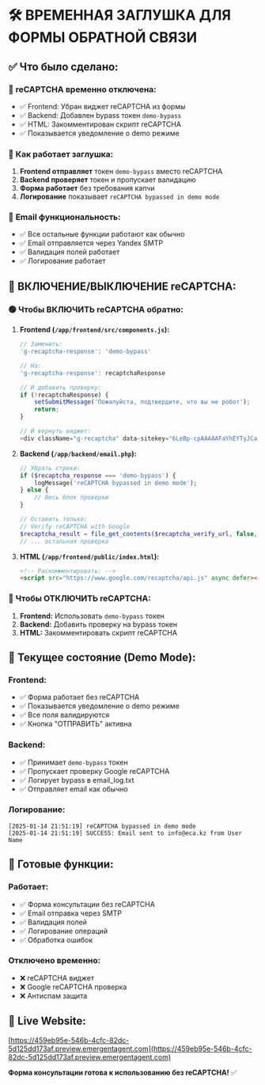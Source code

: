 # 🛠️ ВРЕМЕННАЯ ЗАГЛУШКА ДЛЯ ФОРМЫ ОБРАТНОЙ СВЯЗИ

## ✅ Что было сделано:

### 🚫 **reCAPTCHA временно отключена:**
- ✅ Frontend: Убран виджет reCAPTCHA из формы
- ✅ Backend: Добавлен bypass токен `demo-bypass`
- ✅ HTML: Закомментирован скрипт reCAPTCHA
- ✅ Показывается уведомление о demo режиме

### 🔧 **Как работает заглушка:**
1. **Frontend отправляет** токен `demo-bypass` вместо reCAPTCHA
2. **Backend проверяет** токен и пропускает валидацию
3. **Форма работает** без требования капчи
4. **Логирование** показывает `reCAPTCHA bypassed in demo mode`

### 📧 **Email функциональность:**
- ✅ Все остальные функции работают как обычно
- ✅ Email отправляется через Yandex SMTP
- ✅ Валидация полей работает
- ✅ Логирование работает

## 🔄 ВКЛЮЧЕНИЕ/ВЫКЛЮЧЕНИЕ reCAPTCHA:

### 🟢 **Чтобы ВКЛЮЧИТЬ reCAPTCHA обратно:**

1. **Frontend (`/app/frontend/src/components.js`):**
   ```javascript
   // Заменить:
   'g-recaptcha-response': 'demo-bypass'
   
   // На:
   'g-recaptcha-response': recaptchaResponse
   
   // И добавить проверку:
   if (!recaptchaResponse) {
       setSubmitMessage('Пожалуйста, подтвердите, что вы не робот');
       return;
   }
   
   // И вернуть виджет:
   <div className="g-recaptcha" data-sitekey="6LeBp-cpAAAAAFaYhEYTyJCaiwpNLlRVcnMXnmjn"></div>
   ```

2. **Backend (`/app/backend/email.php`):**
   ```php
   // Убрать строки:
   if ($recaptcha_response === 'demo-bypass') {
       logMessage('reCAPTCHA bypassed in demo mode');
   } else {
       // Весь блок проверки
   }
   
   // Оставить только:
   // Verify reCAPTCHA with Google
   $recaptcha_result = file_get_contents($recaptcha_verify_url, false, $recaptcha_context);
   // ... остальная проверка
   ```

3. **HTML (`/app/frontend/public/index.html`):**
   ```html
   <!-- Раскомментировать: -->
   <script src="https://www.google.com/recaptcha/api.js" async defer></script>
   ```

### 🔴 **Чтобы ОТКЛЮЧИТЬ reCAPTCHA:**

1. **Frontend:** Использовать `demo-bypass` токен
2. **Backend:** Добавить проверку на bypass токен
3. **HTML:** Закомментировать скрипт reCAPTCHA

## 🧪 **Текущее состояние (Demo Mode):**

### **Frontend:**
- ✅ Форма работает без reCAPTCHA
- ✅ Показывается уведомление о demo режиме
- ✅ Все поля валидируются
- ✅ Кнопка "ОТПРАВИТЬ" активна

### **Backend:**
- ✅ Принимает `demo-bypass` токен
- ✅ Пропускает проверку Google reCAPTCHA
- ✅ Логирует bypass в email_log.txt
- ✅ Отправляет email как обычно

### **Логирование:**
```
[2025-01-14 21:51:19] reCAPTCHA bypassed in demo mode
[2025-01-14 21:51:19] SUCCESS: Email sent to info@eca.kz from User Name
```

## 🎯 **Готовые функции:**

### **Работает:**
- ✅ Форма консультации без reCAPTCHA
- ✅ Email отправка через SMTP
- ✅ Валидация полей
- ✅ Логирование операций
- ✅ Обработка ошибок

### **Отключено временно:**
- ❌ reCAPTCHA виджет
- ❌ Google reCAPTCHA проверка
- ❌ Антиспам защита

## 🚀 **Live Website:**
[https://459eb95e-546b-4cfc-82dc-5d125dd173af.preview.emergentagent.com](https://459eb95e-546b-4cfc-82dc-5d125dd173af.preview.emergentagent.com)

**Форма консультации готова к использованию без reCAPTCHA!** ✅